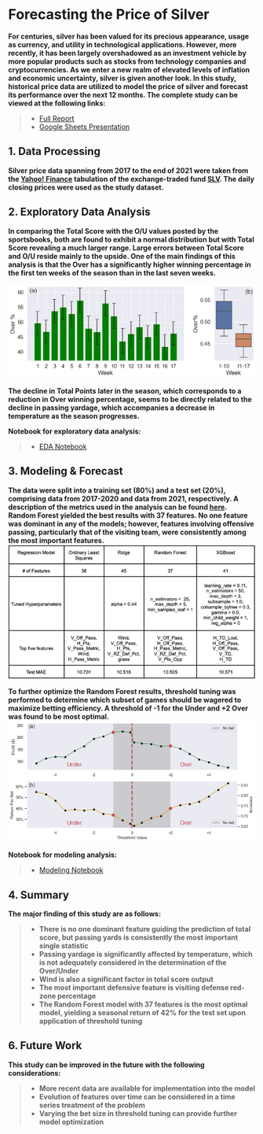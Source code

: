 # Forecasting the Price of Silver #

**For centuries, silver has been valued for its precious appearance, usage as currency, and utility in technological applications. However, more recently, it has been largely overshadowed as an investment vehicle by more popular products such as stocks from technology companies and cryptocurrencies. As we enter a new realm of elevated levels of inflation and economic uncertainty, silver is given another look. In this study, historical price data are utilized to model the price of silver and forecast its performance over the next 12 months. The complete study can be viewed at the following links:**
> * [Full Report](https://github.com/titansat74/SLV_Forecasting/blob/main/docs/Forecasting%20the%20Price%20of%20Silver.pdf)
> * [Google Sheets Presentation](https://github.com/titansat74/SLV_Forecasting/blob/main/docs/Forecasting%20the%20Price%20of%20Silver%20-%20Slides.pdf)


## 1. Data Processing ##
**Silver price data spanning from 2017 to the end of 2021 were taken from the [Yahoo! Finance](https://finance.yahoo.com) tabulation of the exchange-traded fund [SLV](https://finance.yahoo.com/quote/SLV/history?period1=1483228800&period2=1640995200&interval=1d&filter=history&frequency=1d&includeAdjustedClose=true). The daily closing prices were used as the study dataset.**

## 2. Exploratory Data Analysis ##
**In comparing the Total Score with the O/U values posted by the sportsbooks, both are found to exhibit a normal distribution but with Total Score revealing a much larger range. Large errors between Total Score and O/U reside mainly to the upside. One of the main findings of this analysis is that the Over has a significantly higher winning percentage in the first ten weeks of the season than in the last seven weeks.**

![](https://github.com/titansat74/NFL_Over_Under/blob/main/README_files/fig7.png)

**The decline in Total Points later in the season, which corresponds to a reduction in Over winning percentage, seems to be directly related to the decline in passing yardage, which accompanies a decrease in temperature as the season progresses.**

**Notebook for exploratory data analysis:**
> * [EDA Notebook](https://github.com/titansat74/NFL_Over_Under/blob/main/notebooks/nfl_eda.ipynb)

## 3. Modeling & Forecast ##
**The data were split into a training set (80%) and a test set (20%), comprising data from 2017-2020 and data from 2021, respectively. A description of the metrics used in the analysis can be found [here](https://github.com/titansat74/NFL_Over_Under/blob/main/docs/NFL_Over_Under%20Metrics.pdf). Random Forest yielded the best results with 37 features. No one feature was dominant in any of the models; however, features involving offensive passing, particularly that of the visiting team, were consistently among the most important features.**
![](https://github.com/titansat74/NFL_Over_Under/blob/main/README_files/Table2.png)

**To further optimize the Random Forest results, threshold tuning was performed to determine which subset of games should be wagered to maximize betting efficiency. A threshold of -1 for the Under and +2 Over was found to be most optimal.**
![](https://github.com/titansat74/NFL_Over_Under/blob/main/README_files/fig20.png)

**Notebook for modeling analysis:**
> * [Modeling Notebook](https://github.com/titansat74/NFL_Over_Under/blob/main/notebooks/nfl_modeling.ipynb)

## 4. Summary ##
**The major finding of this study are as follows:**
> * **There is no one dominant feature guiding the prediction of total score, but passing yards is consistently the most important single statistic**
> * **Passing yardage is significantly affected by temperature, which is not adequately considered in the determination of the Over/Under**
> * **Wind is also a significant factor in total score output**
> * **The most important defensive feature is visiting defense red-zone percentage**
> * **The Random Forest model with 37 features is the most optimal model, yielding a seasonal return of 42% for the test set upon application of threshold tuning**
## 6. Future Work ##
**This study can be improved in the future with the following considerations:**
> * **More recent data are available for implementation into the model**
> * **Evolution of features over time can be considered in a time series treatment of the problem**
> * **Varying the bet size in threshold tuning can provide further model optimization**
